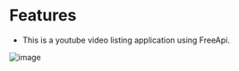 # Features
* This is a youtube video listing application using FreeApi.

![image](https://github.com/user-attachments/assets/bd4d4713-dd4f-4a19-ad86-13bb073400ea)
